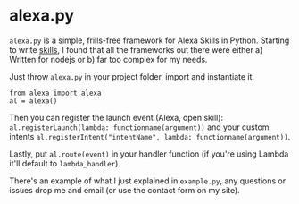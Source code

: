 # alexa.py
`alexa.py` is a simple, frills-free framework for Alexa Skills in Python. Starting to write [skills](https://www.amazon.co.uk/s/ref=nb_sb_noss?url=search-alias%3Dalexa-skills&field-keywords=Dan.ms), I found that all the frameworks out there were either a) Written for nodejs or b) far too complex for my needs.

Just throw `alexa.py` in your project folder, import and instantiate it.

```
from alexa import alexa
al = alexa()
```

Then you can register the launch event (Alexa, open skill): `al.registerLaunch(lambda: functionname(argument))` and your custom intents `al.registerIntent("intentName", lambda: functionname(argument))`.

Lastly, put `al.route(event)` in your handler function (if you're using Lambda it'll default to `lambda_handler`).

There's an example of what I just explained in `example.py`, any questions or issues drop me and email (or use the contact form on my site).